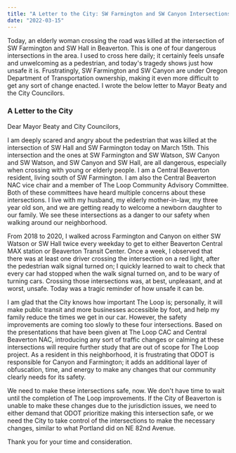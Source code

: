 ```yaml
---
title: "A Letter to the City: SW Farmington and SW Canyon Intersections are Unsafe"
date: "2022-03-15"
---
```


Today, an elderly woman crossing the road was killed at the intersection of SW Farmington and SW Hall in Beaverton. This is one of four dangerous intersections in the area. I used to cross here daily; it certainly feels unsafe and unwelcoming as a pedestrian, and today's tragedy shows just how unsafe it is. Frustratingly, SW Farmington and SW Canyon are under Oregon Department of Transportation ownership, making it even more difficult to get any sort of change enacted. I wrote the below letter to Mayor Beaty and the City Councilors.

### A Letter to the City

Dear Mayor Beaty and City Councilors,

I am deeply scared and angry about the pedestrian that was killed at the intersection of SW Hall and SW Farmington today on March 15th. This intersection and the ones at SW Farmington and SW Watson, SW Canyon and SW Watson, and SW Canyon and SW Hall, are all dangerous, especially when crossing with young or elderly people. I am a Central Beaverton resident, living south of SW Farmington. I am also the Central Beaverton NAC vice chair and a member of The Loop Community Advisory Committee. Both of these committees have heard multiple concerns about these intersections. I live with my husband, my elderly mother-in-law, my three year old son, and we are getting ready to welcome a newborn daughter to our family. We see these intersections as a danger to our safety when walking around our neighborhood.

From 2018 to 2020, I walked across Farmington and Canyon on either SW Watson or SW Hall twice every weekday to get to either Beaverton Central MAX station or Beaverton Transit Center. Once a week, I observed that there was at least one driver crossing the intersection on a red light, after the pedestrian walk signal turned on; I quickly learned to wait to check that every car had stopped when the walk signal turned on, and to be wary of turning cars. Crossing those intersections was, at best, unpleasant, and at worst, unsafe. Today was a tragic reminder of how unsafe it can be.

I am glad that the City knows how important The Loop is; personally, it will make public transit and more businesses accessible by foot, and help my family reduce the times we get in our car. However, the safety improvements are coming too slowly to these four intersections. Based on the presentations that have been given at The Loop CAC and Central Beaverton NAC, introducing any sort of traffic changes or calming at these intersections will require further study that are out of scope for The Loop project. As a resident in this neighborhood, it is frustrating that ODOT is responsible for Canyon and Farmington; it adds an additional layer of obfuscation, time, and energy to make any changes that our community clearly needs for its safety.

We need to make these intersections safe, now. We don't have time to wait until the completion of The Loop improvements. If the City of Beaverton is unable to make these changes due to the jurisdiction issues, we need to either demand that ODOT prioritize making this intersection safe, or we need the City to take control of the intersections to make the necessary changes, similar to what Portland did on NE 82nd Avenue.

Thank you for your time and consideration.
